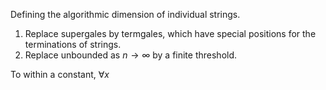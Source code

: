 Defining the algorithmic dimension of individual strings.

1. Replace supergales by termgales, which have special positions for the terminations of strings.
2. Replace unbounded as $n \to \infty$ by a finite threshold.

To within a constant, $\forall x$
